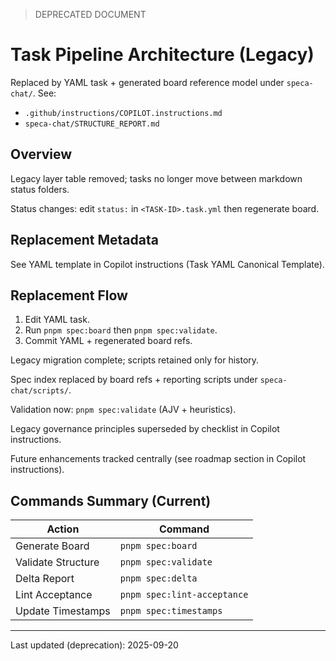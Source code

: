 > DEPRECATED DOCUMENT

# Task Pipeline Architecture (Legacy)

Replaced by YAML task + generated board reference model under `speca-chat/`. See:
- `.github/instructions/COPILOT.instructions.md`
- `speca-chat/STRUCTURE_REPORT.md`

## Overview

Legacy layer table removed; tasks no longer move between markdown status folders.

Status changes: edit `status:` in `<TASK-ID>.task.yml` then regenerate board.

## Replacement Metadata
See YAML template in Copilot instructions (Task YAML Canonical Template).

## Replacement Flow
1. Edit YAML task.
2. Run `pnpm spec:board` then `pnpm spec:validate`.
3. Commit YAML + regenerated board refs.

Legacy migration complete; scripts retained only for history.

Spec index replaced by board refs + reporting scripts under `speca-chat/scripts/`.

Validation now: `pnpm spec:validate` (AJV + heuristics).

Legacy governance principles superseded by checklist in Copilot instructions.

Future enhancements tracked centrally (see roadmap section in Copilot instructions).

## Commands Summary (Current)
| Action | Command |
|--------|---------|
| Generate Board | `pnpm spec:board` |
| Validate Structure | `pnpm spec:validate` |
| Delta Report | `pnpm spec:delta` |
| Lint Acceptance | `pnpm spec:lint-acceptance` |
| Update Timestamps | `pnpm spec:timestamps` |

---
Last updated (deprecation): 2025-09-20
